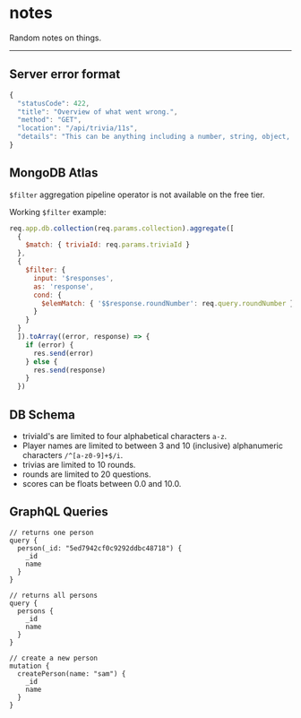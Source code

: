 # notes

Random notes on things.

---

## Server error format

```javascript
{
  "statusCode": 422,
  "title": "Overview of what went wrong.",
  "method": "GET",
  "location": "/api/trivia/11s",
  "details": "This can be anything including a number, string, object, or array."
}
```

## MongoDB Atlas

`$filter` aggregation pipeline operator is not available on the free tier.

Working `$filter` example:
```javascript
req.app.db.collection(req.params.collection).aggregate([
  {
    $match: { triviaId: req.params.triviaId }
  },
  {
    $filter: {
      input: '$responses',
      as: 'response',
      cond: {
        $elemMatch: { '$$response.roundNumber': req.query.roundNumber }
      }
    }
  }
  ]).toArray((error, response) => {
    if (error) {
      res.send(error)
    } else {
      res.send(response)
    }
  })
```

## DB Schema

- triviaId's are limited to four alphabetical characters `a-z`.
- Player names are limited to between 3 and 10 (inclusive) alphanumeric characters `/^[a-z0-9]+$/i`.
- trivias are limited to 10 rounds.
- rounds are limited to 20 questions.
- scores can be floats between 0.0 and 10.0.

## GraphQL Queries

```
// returns one person
query {
  person(_id: "5ed7942cf0c9292ddbc48718") {
    _id
    name
  }
}

// returns all persons
query {
  persons {
    _id
    name
  }
}

// create a new person
mutation {
  createPerson(name: "sam") {
    _id
    name
  }
}
```